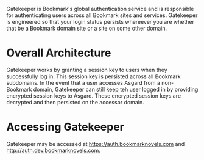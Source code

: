 <!-- TITLE: Gatekeeper -->

Gatekeeper is Bookmark's global authentication service and is responsible for authenticating users across all Bookmark sites and services. Gatekeeper is engineered so that your login status persists whereever you are whether that be a Bookmark domain site or a site on some other domain.
# Overall Architecture
Gatekeeper works by granting a session key to users when they successfully log in. This session key is persisted across all Bookmark subdomains. In the event that a user accesses Asgard from a non-Bookmark domain, Gatekeeper can still keep teh user logged in by providing encrypted session keys to Asgard. These encrypted session keys are decrypted and then persisted on the accessor domain.

# Accessing Gatekeeper
Gatekeeper may be accessed at https://auth.bookmarknovels.com and http://auth.dev.bookmarknovels.com.